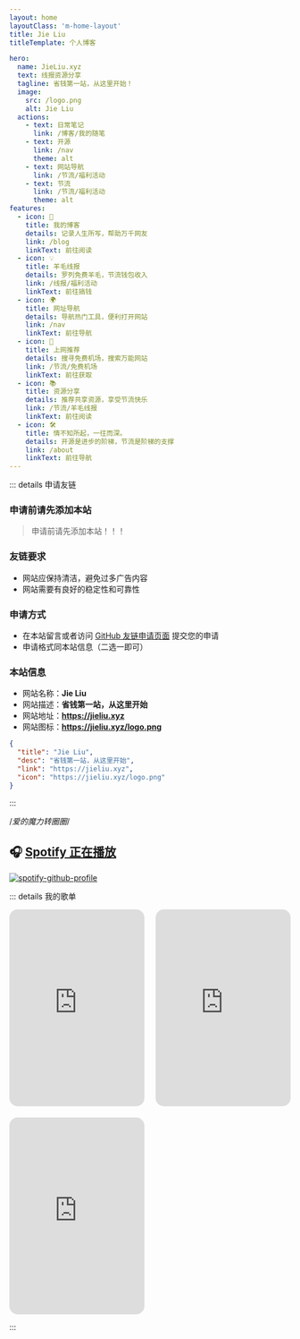 ```yaml
---
layout: home
layoutClass: 'm-home-layout'
title: Jie Liu
titleTemplate: 个人博客

hero: 
  name: JieLiu.xyz
  text: 线报资源分享
  tagline: 省钱第一站，从这里开始！
  image:
    src: /logo.png
    alt: Jie Liu
  actions:
    - text: 日常笔记
      link: /博客/我的随笔
    - text: 开源
      link: /nav
      theme: alt
    - text: 网站导航
      link: /节流/福利活动
    - text: 节流
      link: /节流/福利活动
      theme: alt
features:
  - icon: 📖
    title: 我的博客
    details: 记录人生所写，帮助万千网友
    link: /blog
    linkText: 前往阅读
  - icon: 💡
    title: 羊毛线报
    details: 罗列免费羊毛，节流钱包收入
    link: /线报/福利活动
    linkText: 前往搞钱
  - icon: 🌍
    title: 网址导航
    details: 导航热门工具，便利打开网站
    link: /nav
    linkText: 前往导航
  - icon: 🚀
    title: 上网推荐
    details: 搜寻免费机场，搜索万能网站
    link: /节流/免费机场
    linkText: 前往获取
  - icon: 📚
    title: 资源分享
    details: 推荐共享资源，享受节流快乐
    link: /节流/羊毛线报
    linkText: 前往阅读
  - icon: 🛠️
    title: 情不知所起，一往而深。
    details: 开源是进步的阶梯，节流是阶梯的支撑
    link: /about
    linkText: 前往导航
---
```

<confetti />
<HomeUnderline />

<script setup>
import MFriends from './home/MFriends.vue'
</script>

<ClientOnly>
  <MFriends/>
</ClientOnly>

::: details 申请友链

### 申请前请先添加本站

> 申请前请先添加本站！！！

### 友链要求

- 网站应保持清洁，避免过多广告内容
- 网站需要有良好的稳定性和可靠性

### 申请方式

- 在本站留言或者访问 [GitHub 友链申请页面](https://github.com) 提交您的申请
- 申请格式同本站信息（二选一即可）

### 本站信息

- 网站名称：**Jie Liu**
- 网站描述：**省钱第一站，从这里开始**
- 网站地址：**<https://jieliu.xyz>**
- 网站图标：**<https://jieliu.xyz/logo.png>**

```json
{
  "title": "Jie Liu",
  "desc": "省钱第一站，从这里开始",
  "link": "https://jieliu.xyz",
  "icon": "https://jieliu.xyz/logo.png"
}
```

:::


/*爱的魔力转圈圈*/

## 🎧 [**Spotify 正在播放**](https://spotify.libk.top/user/31s4ftvnfnus65uynvxmxu7rkfom)

[![spotify-github-profile](https://spotify-github-profile.kittinanx.com/api/view?uid=31s4ftvnfnus65uynvxmxu7rkfom&cover_image=true&theme=default&show_offline=true&background_color=121212&interchange=true&bar_color_cover=true)](https://spotify-github-profile.kittinanx.com/api/view?uid=31s4ftvnfnus65uynvxmxu7rkfom&redirect=true)

::: details 我的歌单

<style>
  .spotify-grid {
    display: flex;
    flex-wrap: wrap;
    margin: -10px;
  }

  .spotify-item {
    width: 50%;
    padding: 10px;
    box-sizing: border-box;
  }

  .spotify-item iframe {
    border-radius: 15px;
    width: 100%;
    height: 352px;
  }

  @media (max-width: 768px) {
    .spotify-item {
      width: 100%;
    }
  }
</style>

<div class="spotify-grid">
  <div class="spotify-item">
    <iframe src="https://spotify.libk.top/embed/playlist/5RlAHB43BgBxAOKruTWkYm?utm_source=generator&theme=0" frameborder="0" allowfullscreen allow="autoplay; clipboard-write; encrypted-media; fullscreen; picture-in-picture" loading="lazy"></iframe>
  </div>
  <div class="spotify-item">
    <iframe src="https://spotify.libk.top/embed/playlist/2rUZisBK3EY7a3IZKkxGI4?utm_source=generator&theme=0" frameborder="0" allowfullscreen allow="autoplay; clipboard-write; encrypted-media; fullscreen; picture-in-picture" loading="lazy"></iframe>
  </div>
  <div class="spotify-item">
    <iframe src="https://spotify.libk.top/embed/playlist/6RzDg5egia7VjcRWTlSSUX?utm_source=generator&theme=0" frameborder="0" allowfullscreen allow="autoplay; clipboard-write; encrypted-media; fullscreen; picture-in-picture" loading="lazy"></iframe>
  </div>
</div>

:::

<style>
/*爱的魔力转圈圈*/
.m-home-layout .image-src:hover {
  transform: translate(-50%, -50%) rotate(666turn);
  transition: transform 59s 1s cubic-bezier(0.3, 0, 0.8, 1);
}

.m-home-layout .details small {
  opacity: 0.8;
}

.m-home-layout .item:last-child .details {
  display: flex;
  justify-content: flex-end;
  align-items: end;
}

/*爱的魔力转圈圈*/
@media (min-width: 768px) {
  .VPHome {
    margin-bottom: 50px !important;
  }
}
</style>
